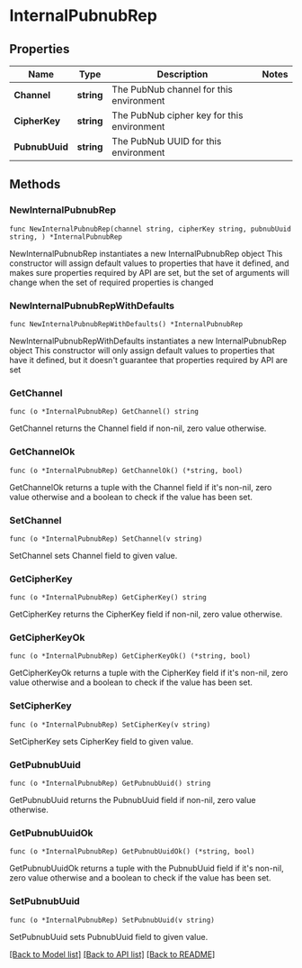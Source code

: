 # InternalPubnubRep

## Properties

Name | Type | Description | Notes
------------ | ------------- | ------------- | -------------
**Channel** | **string** | The PubNub channel for this environment | 
**CipherKey** | **string** | The PubNub cipher key for this environment | 
**PubnubUuid** | **string** | The PubNub UUID for this environment | 

## Methods

### NewInternalPubnubRep

`func NewInternalPubnubRep(channel string, cipherKey string, pubnubUuid string, ) *InternalPubnubRep`

NewInternalPubnubRep instantiates a new InternalPubnubRep object
This constructor will assign default values to properties that have it defined,
and makes sure properties required by API are set, but the set of arguments
will change when the set of required properties is changed

### NewInternalPubnubRepWithDefaults

`func NewInternalPubnubRepWithDefaults() *InternalPubnubRep`

NewInternalPubnubRepWithDefaults instantiates a new InternalPubnubRep object
This constructor will only assign default values to properties that have it defined,
but it doesn't guarantee that properties required by API are set

### GetChannel

`func (o *InternalPubnubRep) GetChannel() string`

GetChannel returns the Channel field if non-nil, zero value otherwise.

### GetChannelOk

`func (o *InternalPubnubRep) GetChannelOk() (*string, bool)`

GetChannelOk returns a tuple with the Channel field if it's non-nil, zero value otherwise
and a boolean to check if the value has been set.

### SetChannel

`func (o *InternalPubnubRep) SetChannel(v string)`

SetChannel sets Channel field to given value.


### GetCipherKey

`func (o *InternalPubnubRep) GetCipherKey() string`

GetCipherKey returns the CipherKey field if non-nil, zero value otherwise.

### GetCipherKeyOk

`func (o *InternalPubnubRep) GetCipherKeyOk() (*string, bool)`

GetCipherKeyOk returns a tuple with the CipherKey field if it's non-nil, zero value otherwise
and a boolean to check if the value has been set.

### SetCipherKey

`func (o *InternalPubnubRep) SetCipherKey(v string)`

SetCipherKey sets CipherKey field to given value.


### GetPubnubUuid

`func (o *InternalPubnubRep) GetPubnubUuid() string`

GetPubnubUuid returns the PubnubUuid field if non-nil, zero value otherwise.

### GetPubnubUuidOk

`func (o *InternalPubnubRep) GetPubnubUuidOk() (*string, bool)`

GetPubnubUuidOk returns a tuple with the PubnubUuid field if it's non-nil, zero value otherwise
and a boolean to check if the value has been set.

### SetPubnubUuid

`func (o *InternalPubnubRep) SetPubnubUuid(v string)`

SetPubnubUuid sets PubnubUuid field to given value.



[[Back to Model list]](../README.md#documentation-for-models) [[Back to API list]](../README.md#documentation-for-api-endpoints) [[Back to README]](../README.md)


